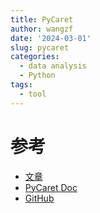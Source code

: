 ```yaml
---
title: PyCaret
author: wangzf
date: '2024-03-01'
slug: pycaret
categories:
  - data analysis
  - Python
tags:
  - tool
---
```






# 参考


* [文章](https://mp.weixin.qq.com/s/YUQyAstO0nFq4dCF2Lmxog)
* [PyCaret Doc](https://pycaret.gitbook.io/docs/)
* [GitHub](https://github.com/pycaret/pycaret)